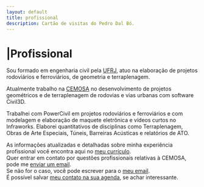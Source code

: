 ```yaml
---
layout: default
title: profissional
description: Cartão de visitas do Pedro Dal Bó.
---
```

<h1><span aria-hidden="true">|</span>Profissional</h1>
<section class="texto-geral">
  <p>Sou formado em engenharia civil pela <a href="http://www.ufrj.br/" title="Onde estudei">UFRJ</a>, atuo na elaboração de projetos rodoviários e ferroviários, de geometria e terraplenagem.</p>
  <p>Atualmente trabalho na <a href="http://www.cemosa.com.br" title="Onde trabalho">CEMOSA</a> no desenvolvimento de projetos geométricos e de terraplenagem de rodovias e vias urbanas com software Civil3D.</p>
  <p>Trabalhei com PowerCivil em projetos rodoviários e ferroviários e com modelagem e elaboração de maquete eletrônica e vídeos curtos no Infraworks. Elaborei quantitativos de disciplinas como Terraplenagem, Obras de Arte Especiais, Túneis, Barreiras Acústicas e relatórios de ATO.</p>
  <p>As informações atualizadas e detalhadas sobre minha experiência profissional você encontra aqui no <a href="{{ site.url }}/profissional/cv" title="meu currículo atualizado">meu currículo</a>.<br>
  Quer entrar em contato por questões profissionais relativas à CEMOSA, pode me <a href="mailto:pedro.dalbo@cemosa.com.br?subject=Contato Cemosa pelo site" title="Onde falar comigo, pela CEMOSA">enviar um email</a>.<br>
  Se não for o caso, você pode escrever para o <a href="mailto:pedro@dalbo.me?subject=Contato profisisonal pelo site" title="Onde falar comigo">meu email</a>.<br>
  É possível salvar <a href="{{ site.url }}/assets/Pedro Dal Bó.vcf" title="Salve na Agenda">meu contato na sua agenda</a>, se achar interessante.</p>
</section>
